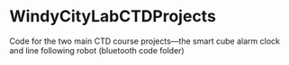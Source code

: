 # WindyCityLabCTDProjects
Code for the two main CTD course projects—the smart cube alarm clock and line following robot (bluetooth code folder)

